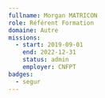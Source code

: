 ```yaml
---
fullname: Morgan MATRICON
role: Référent Formation
domaine: Autre
missions:
  - start: 2019-09-01
    end: 2022-12-31
    status: admin
    employer: CNFPT
badges:
  - segur
---
```

